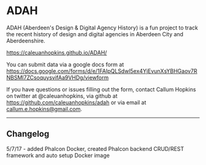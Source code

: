 # ADAH
ADAH (Aberdeen's Design &amp; Digital Agency History) is a fun project to track the recent history of design and digital agencies in Aberdeen City and Aberdeenshire.

https://caleuanhopkins.github.io/ADAH/

You can submit data via a google docs form at https://docs.google.com/forms/d/e/1FAIpQLSdwl5ex4YjEvunXsYBHGaov7RNBSMl7ZCsoquysvifAa9VHDg/viewform

If you have questions or issues filling out the form, contact Callum Hopkins on twitter at @caleuanhopkins, via github at https://github.com/caleuanhopkins/adah or via email at callum.e.hopkins@gmail.com.

---

## Changelog

5/7/17 - added Phalcon Docker, created Phalcon backend CRUD/REST framework and auto setup Docker image
